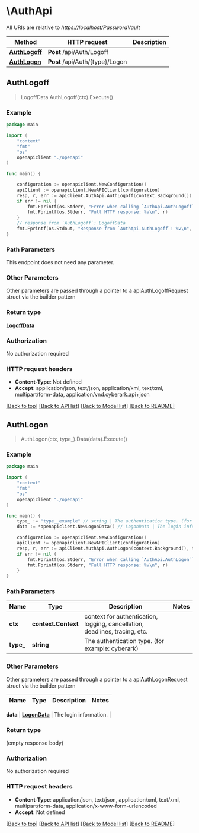 # \AuthApi

All URIs are relative to *https://localhost/PasswordVault*

Method | HTTP request | Description
------------- | ------------- | -------------
[**AuthLogoff**](AuthApi.md#AuthLogoff) | **Post** /api/Auth/Logoff | 
[**AuthLogon**](AuthApi.md#AuthLogon) | **Post** /api/Auth/{type}/Logon | 



## AuthLogoff

> LogoffData AuthLogoff(ctx).Execute()





### Example

```go
package main

import (
    "context"
    "fmt"
    "os"
    openapiclient "./openapi"
)

func main() {

    configuration := openapiclient.NewConfiguration()
    apiClient := openapiclient.NewAPIClient(configuration)
    resp, r, err := apiClient.AuthApi.AuthLogoff(context.Background()).Execute()
    if err != nil {
        fmt.Fprintf(os.Stderr, "Error when calling `AuthApi.AuthLogoff``: %v\n", err)
        fmt.Fprintf(os.Stderr, "Full HTTP response: %v\n", r)
    }
    // response from `AuthLogoff`: LogoffData
    fmt.Fprintf(os.Stdout, "Response from `AuthApi.AuthLogoff`: %v\n", resp)
}
```

### Path Parameters

This endpoint does not need any parameter.

### Other Parameters

Other parameters are passed through a pointer to a apiAuthLogoffRequest struct via the builder pattern


### Return type

[**LogoffData**](LogoffData.md)

### Authorization

No authorization required

### HTTP request headers

- **Content-Type**: Not defined
- **Accept**: application/json, text/json, application/xml, text/xml, multipart/form-data, application/vnd.cyberark.api+json

[[Back to top]](#) [[Back to API list]](../README.md#documentation-for-api-endpoints)
[[Back to Model list]](../README.md#documentation-for-models)
[[Back to README]](../README.md)


## AuthLogon

> AuthLogon(ctx, type_).Data(data).Execute()





### Example

```go
package main

import (
    "context"
    "fmt"
    "os"
    openapiclient "./openapi"
)

func main() {
    type_ := "type__example" // string | The authentication type. (for example: cyberark)
    data := *openapiclient.NewLogonData() // LogonData | The login information.

    configuration := openapiclient.NewConfiguration()
    apiClient := openapiclient.NewAPIClient(configuration)
    resp, r, err := apiClient.AuthApi.AuthLogon(context.Background(), type_).Data(data).Execute()
    if err != nil {
        fmt.Fprintf(os.Stderr, "Error when calling `AuthApi.AuthLogon``: %v\n", err)
        fmt.Fprintf(os.Stderr, "Full HTTP response: %v\n", r)
    }
}
```

### Path Parameters


Name | Type | Description  | Notes
------------- | ------------- | ------------- | -------------
**ctx** | **context.Context** | context for authentication, logging, cancellation, deadlines, tracing, etc.
**type_** | **string** | The authentication type. (for example: cyberark) | 

### Other Parameters

Other parameters are passed through a pointer to a apiAuthLogonRequest struct via the builder pattern


Name | Type | Description  | Notes
------------- | ------------- | ------------- | -------------

 **data** | [**LogonData**](LogonData.md) | The login information. | 

### Return type

 (empty response body)

### Authorization

No authorization required

### HTTP request headers

- **Content-Type**: application/json, text/json, application/xml, text/xml, multipart/form-data, application/x-www-form-urlencoded
- **Accept**: Not defined

[[Back to top]](#) [[Back to API list]](../README.md#documentation-for-api-endpoints)
[[Back to Model list]](../README.md#documentation-for-models)
[[Back to README]](../README.md)

